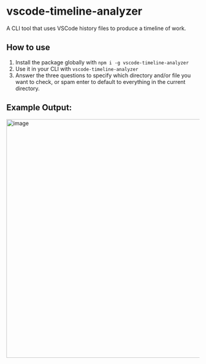 # vscode-timeline-analyzer
A CLI tool that uses VSCode history files to produce a timeline of work.

## How to use
1. Install the package globally with `npm i -g vscode-timeline-analyzer`
2. Use it in your CLI with `vscode-timeline-analyzer`
3. Answer the three questions to specify which directory and/or file you want to check, or spam enter to default to everything in the current directory.

## Example Output:
<img width="623" alt="image" src="https://user-images.githubusercontent.com/78810623/235798822-c6d9cfce-595d-4119-9ac9-1d577377b665.png">
